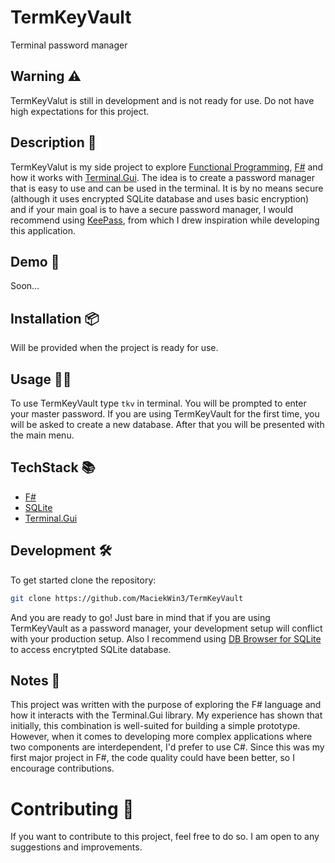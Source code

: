 ﻿# TermKeyVault

Terminal password manager

## Warning ⚠️
TermKeyValut is still in development and is not ready for use. Do not have high expectations for this project.

## Description 📝
TermKeyValut is my side project to explore [Functional Programming](https://en.wikipedia.org/wiki/Functional_programming), [F#](https://fsharp.org/) and how it works with [Terminal.Gui](https://github.com/gui-cs/Terminal.Gui). The idea is to create a password manager that is easy to use and can be used in the terminal.
It is by no means secure (although it uses encrypted SQLite database and uses basic encryption) and if your main goal is to have a secure password manager, I would recommend using [KeePass](https://keepass.info/), from which I drew inspiration while developing this application.

## Demo 🎥
Soon...

## Installation 📦
Will be provided when the project is ready for use.

## Usage 🧑‍💻 
To use TermKeyVault type `tkv` in terminal. You will be prompted to enter your master password. If you are using TermKeyVault for the first time, you will be asked to create a new database. After that you will be presented with the main menu.

## TechStack 📚
- [F#](https://fsharp.org/)
- [SQLite](https://www.sqlite.org/index.html)
- [Terminal.Gui](https://github.com/gui-cs/Terminal.Gui)

## Development 🛠️
To get started clone the repository:
```bash
git clone https://github.com/MaciekWin3/TermKeyVault
```
And you are ready to go! Just bare in mind that if you are using TermKeyVault as a password manager, your development setup will conflict with your production setup.
Also I recommend using [DB Browser for SQLite](https://sqlitebrowser.org/) to access encrytpted SQLite database.

## Notes 📒 

This project was written with the purpose of exploring the F# language and how it interacts with the Terminal.Gui library. My experience has shown that initially, this combination is well-suited for building a simple prototype. However, when it comes to developing more complex applications where two components are interdependent, I'd prefer to use C#. Since this was my first major project in F#, the code quality could have been better, so I encourage contributions.

# Contributing 🤝
If you want to contribute to this project, feel free to do so. I am open to any suggestions and improvements.
